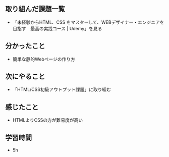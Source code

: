 ## 取り組んだ課題一覧
- 「未経験からHTML、CSS をマスターして、WEBデザイナー・エンジニアを目指す　最高の実践コース | Udemy」を見る
## 分かったこと
- 簡単な静的Webページの作り方
## 次にやること
- 「HTML/CSS初級アウトプット課題」に取り組む
## 感じたこと
- HTMLよりCSSの方が難易度が高い
## 学習時間
- 5h
